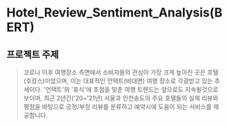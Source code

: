 # Hotel_Review_Sentiment_Analysis(BERT)

## 프로젝트 주제 
> 코로나 이후 여행장소 측면에서 소비자들의 관심이 가장 크게 높아진 곳은 호텔(호캉스)이었으며, 이는 대표적인 언택트(비대면) 여행 장소로 각광받고 있는 추세이다. 
> '언택트'와 '휴식'에 초점을 맞춘 여행 트렌드는 앞으로도 지속될것으로 보이며, 최근 2년간('20~'21년) 서울과 인천송도의 주요 호텔들의 실제 리뷰와 평점을 바탕으로 긍정/부정 리뷰를 분류하고 예약시에 도움이 되는 서비스를 제공합니다.
